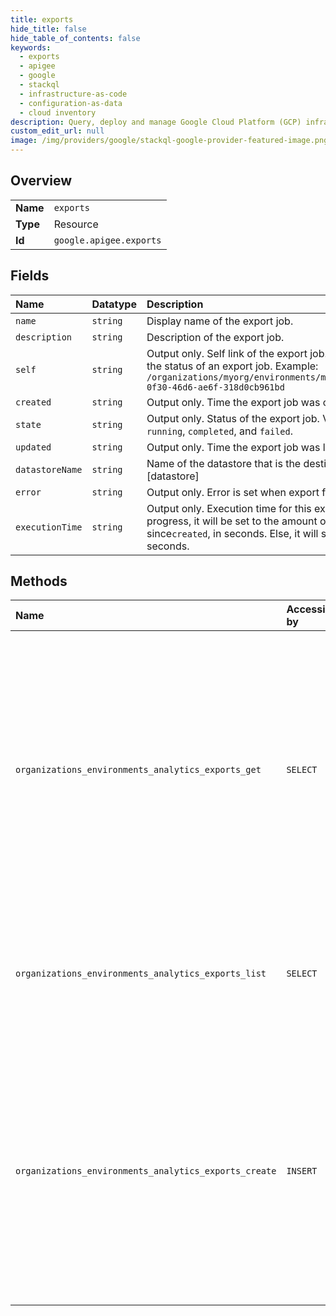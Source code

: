 ```yaml
---
title: exports
hide_title: false
hide_table_of_contents: false
keywords:
  - exports
  - apigee
  - google    
  - stackql
  - infrastructure-as-code
  - configuration-as-data
  - cloud inventory
description: Query, deploy and manage Google Cloud Platform (GCP) infrastructure and resources using SQL
custom_edit_url: null
image: /img/providers/google/stackql-google-provider-featured-image.png
---
```

  
    

## Overview
<table><tbody>
<tr><td><b>Name</b></td><td><code>exports</code></td></tr>
<tr><td><b>Type</b></td><td>Resource</td></tr>
<tr><td><b>Id</b></td><td><code>google.apigee.exports</code></td></tr>
</tbody></table>

## Fields
| Name | Datatype | Description |
|:-----|:---------|:------------|
| `name` | `string` | Display name of the export job. |
| `description` | `string` | Description of the export job. |
| `self` | `string` | Output only. Self link of the export job. A URI that can be used to retrieve the status of an export job. Example: `/organizations/myorg/environments/myenv/analytics/exports/9cfc0d85-0f30-46d6-ae6f-318d0cb961bd` |
| `created` | `string` | Output only. Time the export job was created. |
| `state` | `string` | Output only. Status of the export job. Valid values include `enqueued`, `running`, `completed`, and `failed`. |
| `updated` | `string` | Output only. Time the export job was last updated. |
| `datastoreName` | `string` | Name of the datastore that is the destination of the export job [datastore] |
| `error` | `string` | Output only. Error is set when export fails |
| `executionTime` | `string` | Output only. Execution time for this export job. If the job is still in progress, it will be set to the amount of time that has elapsed since`created`, in seconds. Else, it will set to (`updated` - `created`), in seconds. |
## Methods
| Name | Accessible by | Required Params | Description |
|:-----|:--------------|:----------------|:------------|
| `organizations_environments_analytics_exports_get` | `SELECT` | `environmentsId, exportsId, organizationsId` | Gets the details and status of an analytics export job. If the export job is still in progress, its `state` is set to "running". After the export job has completed successfully, its `state` is set to "completed". If the export job fails, its `state` is set to `failed`. |
| `organizations_environments_analytics_exports_list` | `SELECT` | `environmentsId, organizationsId` | Lists the details and status of all analytics export jobs belonging to the parent organization and environment. |
| `organizations_environments_analytics_exports_create` | `INSERT` | `environmentsId, organizationsId` | Submit a data export job to be processed in the background. If the request is successful, the API returns a 201 status, a URI that can be used to retrieve the status of the export job, and the `state` value of "enqueued". |
